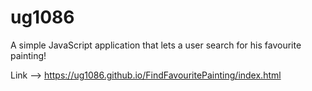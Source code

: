 # ug1086
A simple JavaScript application that lets a user search for his favourite painting!

Link --> https://ug1086.github.io/FindFavouritePainting/index.html
